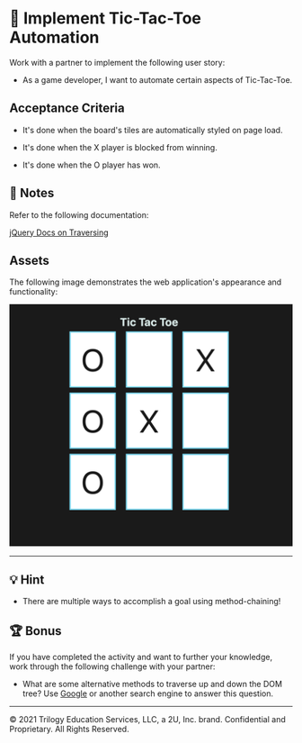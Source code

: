 # 📖 Implement Tic-Tac-Toe Automation

Work with a partner to implement the following user story:

* As a game developer, I want to automate certain aspects of Tic-Tac-Toe.

## Acceptance Criteria

* It's done when the board's tiles are automatically styled on page load.

* It's done when the X player is blocked from winning.

* It's done when the O player has won.

## 📝 Notes

Refer to the following documentation: 

[jQuery Docs on Traversing](https://api.jquery.com/category/traversing) 

## Assets

The following image demonstrates the web application's appearance and functionality:

![A Tic-Tac-Toe board shows that the O player has won the game.](./Images/01-solution-screenshot.png)

---

## 💡 Hint 

* There are multiple ways to accomplish a goal using method-chaining!
  
## 🏆 Bonus 

If you have completed the activity and want to further your knowledge, work through the following challenge with your partner:

* What are some alternative methods to traverse up and down the DOM tree? Use [Google](https://www.google.com) or another search engine to answer this question.

---

© 2021 Trilogy Education Services, LLC, a 2U, Inc. brand. Confidential and Proprietary. All Rights Reserved.